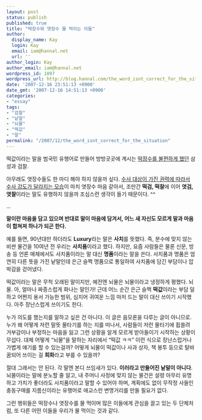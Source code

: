 ```yaml
---
layout: post
status: publish
published: true
title: "떡장수와 엿장수 물 먹이는 이들"
author:
  display_name: Kay
  login: Kay
  email: iam@hannal.net
  url: ''
author_login: Kay
author_email: iam@hannal.net
wordpress_id: 1097
wordpress_url: http://blog.hannal.com/the_word_isnt_correct_for_the_situation/
date: '2007-12-16 23:51:13 +0900'
date_gmt: '2007-12-16 14:51:13 +0900'
categories:
- "essay"
tags:
- "검찰"
- "낱말"
- "뇌물"
- "떡값"
- "말"
permalink: "/2007/12/the_word_isnt_correct_for_the_situation"
---
```

<p>떡값이라는 말을 범국민 유행어로 만들어 방방곳곳에 계시는 <a href="http://news.media.daum.net/society/region/200712/06/segye/v19141591.html">떡장수를 불편하게 했던</a> 삼성과 검찰.</p>
<p>아무래도 엿장수들도 한 마디 해야 하지 않을까 싶다. <a href="http://www.ohmynews.com/NWS_Web/View/at_pg.aspx?CNTN_CD=A0000791948&amp;PAGE_CD=N0000&amp;BLCK_NO=3&amp;CMPT_CD=M0001&amp;NEW_GB=">수사 대상이 가진 권력에 따라서 수사 강도가 달라지는 모습</a>이 마치 엿장수 마음 같아서, 조만간 <strong>떡검, 떡찰</strong>에 이어 <strong>엿검, 엿찰</strong>이라는 말도 유행하지 않을까 조심스런 생각이 들기 때문이다. ^^</p>
<p>...</p>
<p><strong>말이란 마음을 담고 있으며 반대로 말이 마음에 담겨서, 어느 새 자신도 모르게 말과 마음이 합쳐져 하나가 되곤 한다.</strong></p>
<p>예를 들면, 90년대만 하더라도 <strong>Luxury</strong>라는 말은 <strong>사치</strong>를 뜻했다. 즉, 분수에 맞지 않는 비싼 물건을 10여년 전 우리는 <strong>사치품</strong>이라고 했다. 하지만, 요즘 사람들은 물론 신문, 방송 등 언론 매체에서도 사치품이라는 말 대신 <strong>명품</strong>이라는 말을 쓴다. 사치품과 명품은 엄연히 다른 뜻을 가진 낱말인데 은근 슬쩍 명품으로 통일하여 사치품에 담긴 부담이나 압박감을 걷어냈다.</p>
<p>떡값이라는 말은 무척 오래된 말이지만, 예전엔 뇌물은 뇌물이라고 냉정하게 평했다. 뇌물. 아, 얼마나 짜증스럽게 화나는 말인가! 근데 어느 순간 은근 슬쩍 <strong>떡값</strong>이라는 부담 덜하고 어쩐지 용서 가능한 범위, 심지어 귀여운 느낌 마저 드는 말이 대신 쓰이기 시작했다. 아주 장난스럽게 쓰이기도 한다.</p>
<p>누가 의도를 했는지를 말하고 싶은 건 아니다. 이 글은 음모론을 다루는 글이 아니므로. 누가 왜 어떻게 저런 말뜻 물타기를 하는 지를 떠나서, 사람들이 저런 물타기에 휩쓸려 거부감이나 부정하는 마음을 잃고 그런 상황을 알게 모르게 받아들이기 시작하는 상황이 무섭다. 대체 어떻게 “뇌물”을 말하는 자리에서 “떡값 ㅋㅋ” 이런 식으로 장난스럽거나 가볍게 얘기를 할 수 있는걸까? 어떻게 뇌물이 떡값이나 사과 상자, 책 봉투 등으로 탈바꿈되어 쓰이는 걸 <strong>희화</strong>라고 부를 수 있을까?</p>
<p>절대 그래서는 안 된다. 각 말엔 본디 쓰임새가 있다. <strong>이러라고 만들어진 낱말이 아니다</strong>. 뇌물이라는 말에 분노할 줄 알고, 내 주머니 사정에 맞지 않는 물건은 설령 아무리 유명하고 가치가 좋더라도 사치품이라고 말할 수 있어야 하며, 계획에도 없이 무작정 사들인 충동구매를 지름신이라는 유행어로 애교스런 변명거리를 만들 필요가 없다.</p>
<p>그런 행위들은 떡장수나 엿장수를 물 먹이며 많은 이들에게 관심을 끌고 있는 두 단체처럼, 또 다른 어떤 이들을 우리가 물 먹이는 것과 같다.</p>
